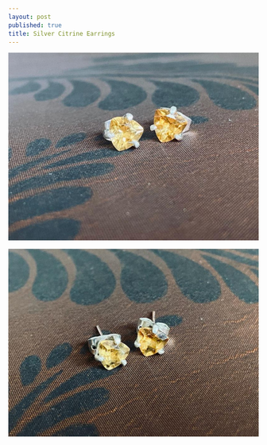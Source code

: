 ```yaml
---
layout: post
published: true
title: Silver Citrine Earrings
---
```

![silver_citrine_earrings_0.34.jpg](/images/jewelry/earrings/silver_citrine_earrings_0.34.jpg)
<!--more-->
![silver_citrine_earrings_0.34-2.jpg](/images/jewelry/earrings/silver_citrine_earrings_0.34-2.jpg)

